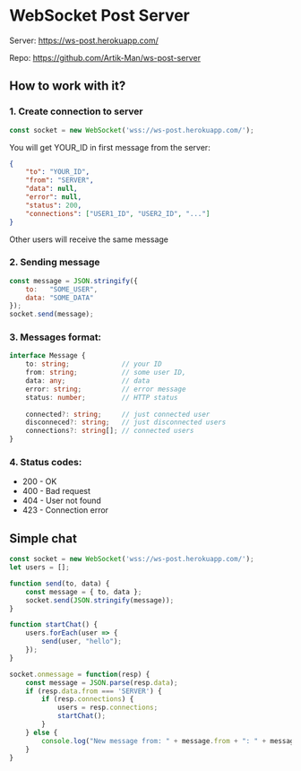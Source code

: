 # WebSocket Post Server

Server: https://ws-post.herokuapp.com/

Repo: https://github.com/Artik-Man/ws-post-server


## How to work with it?
### 1. Create connection to server
```javascript
const socket = new WebSocket('wss://ws-post.herokuapp.com/');
```
You will get YOUR_ID in first message from the server:
```json
{
    "to": "YOUR_ID",
    "from": "SERVER",
    "data": null,
    "error": null,
    "status": 200,
    "connections": ["USER1_ID", "USER2_ID", "..."]
}
```
Other users will receive the same message

### 2. Sending message
```javascript
const message = JSON.stringify({
    to:   "SOME_USER",
    data: "SOME_DATA"
});
socket.send(message);
```

### 3. Messages format:
```typescript
interface Message {
    to: string;             // your ID
    from: string;           // some user ID,
    data: any;              // data
    error: string;          // error message
    status: number;         // HTTP status
    
    connected?: string;     // just connected user
    disconneced?: string;   // just disconnected users
    connections?: string[]; // connected users
}
```

### 4. Status codes:

- 200 - OK 
- 400 - Bad request 
- 404 - User not found 
- 423 - Connection error


## Simple chat
```javascript
const socket = new WebSocket('wss://ws-post.herokuapp.com/');
let users = [];

function send(to, data) {
    const message = { to, data };
    socket.send(JSON.stringify(message));
}

function startChat() {
    users.forEach(user => {
        send(user, "hello");
    });
}

socket.onmessage = function(resp) {
    const message = JSON.parse(resp.data);
    if (resp.data.from === 'SERVER') {
        if (resp.connections) {
            users = resp.connections;
            startChat();
        }
    } else {
        console.log("New message from: " + message.from + ": " + message.data);
    }
}
```
